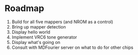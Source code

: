 Roadmap
=======

1. Build for all five mappers (and NROM as a control)
2. Bring up mapper detection
3. Display hello world
4. Implement VRC6 tone generator
5. Display what's going on
6. Consult with MDFourier server on what to do for other chips
